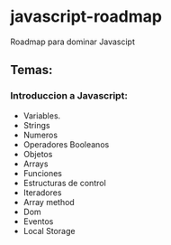 # javascript-roadmap
Roadmap para dominar Javascipt

## Temas:

### Introduccion a Javascript:
- Variables.
- Strings
- Numeros
- Operadores Booleanos
- Objetos
- Arrays
- Funciones
- Estructuras de control
- Iteradores
- Array method
- Dom
- Eventos
- Local Storage
